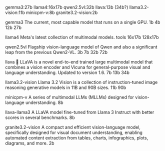 gemma3:27b
llama4:16x17b
qwen2.5vl:32b
llava:13b (34b?)
llama3.2-vision:11b
minicpm-v:8b
granite3.2-vision:2b


gemma3
The current, most capable model that runs on a single GPU.
1b
4b
12b
27b

llama4
Meta's latest collection of multimodal models.
tools
16x17b
128x17b

qwen2.5vl
Flagship vision-language model of Qwen and also a significant leap from the previous Qwen2-VL.
3b
7b
32b
72b

llava
🌋 LLaVA is a novel end-to-end trained large multimodal model that combines a vision encoder and Vicuna for general-purpose visual and language understanding. Updated to version 1.6.
7b
13b
34b

llama3.2-vision
Llama 3.2 Vision is a collection of instruction-tuned image reasoning generative models in 11B and 90B sizes.
11b
90b

minicpm-v
A series of multimodal LLMs (MLLMs) designed for vision-language understanding.
8b

llava-llama3
A LLaVA model fine-tuned from Llama 3 Instruct with better scores in several benchmarks.
8b

granite3.2-vision
A compact and efficient vision-language model, specifically designed for visual document understanding, enabling automated content extraction from tables, charts, infographics, plots, diagrams, and more.
2b
